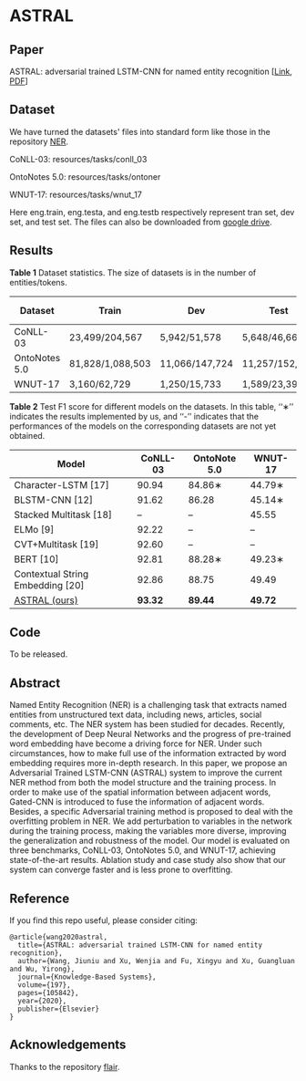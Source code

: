 # ASTRAL

## Paper

ASTRAL: adversarial trained LSTM-CNN for named entity recognition 
[[Link](https://www.sciencedirect.com/science/article/abs/pii/S0950705120302136), [PDF](https://arxiv.org/abs/2009.01041)]

## Dataset

We have turned the datasets' files into standard form like those in the repository [NER](https://github.com/synalp/NER/tree/master/corpus/CoNLL-2003).

CoNLL-03: resources/tasks/conll_03

OntoNotes 5.0: resources/tasks/ontoner

WNUT-17: resources/tasks/wnut_17

Here eng.train, eng.testa, and eng.testb respectively represent tran set, dev set, and test set. The files can also be downloaded from [google drive](https://drive.google.com/file/d/1lKKjVYHt2saGV5mQOuVB65xLVINyz-B5/view?usp=sharing).

## Results

**Table 1** Dataset statistics. The size of datasets is in the number of entities/tokens.

|Dataset |Train |Dev  |Test| Entities frequency |Entity  types|
|  ---  | ---- | ----- |--- |--- |--- |
|CoNLL-03 |23,499/204,567 |5,942/51,578 |5,648/46,666| 11.6% |4|
|OntoNotes 5.0 |81,828/1,088,503 |11,066/147,724 |11,257/152,728| 7.5% |18|
| WNUT-17|3,160/62,729 |1,250/15,733 |1,589/23,394| 5.9% |6|



**Table 2** Test F1 score for different models on the datasets. In this table, ‘‘∗’’ indicates the results implemented by us, and ‘‘-’’ indicates that the performances of the models on the corresponding datasets are not yet obtained.

|Model | CoNLL-03 | OntoNote 5.0 | WNUT-17|
|  ---  | ------ | ----------- |---------- |
|Character-LSTM [17]| 90.94| 84.86∗ |44.79∗|
|BLSTM-CNN [12] | 91.62 |86.28 |45.14∗|
|Stacked Multitask [18]| –| – |45.55|
|ELMo [9]|92.22 |– | –|
|CVT+Multitask [19]| 92.60| –| – |
|BERT [10]|  92.81| 88.28∗| 49.23∗|
|Contextual String Embedding [20]| 92.86 |88.75| 49.49 |
|[ASTRAL (ours)](https://arxiv.org/abs/2009.01041)| **93.32**| **89.44**| **49.72**|



## Code

To be released.

## Abstract

Named Entity Recognition (NER) is a challenging task that extracts named entities from unstructured text data, including news, articles, social comments, etc. The NER system has been studied for decades. Recently, the development of Deep Neural Networks and the progress of pre-trained word embedding have become a driving force for NER. Under such circumstances, how to make full use of the information extracted by word embedding requires more in-depth research. In this paper, we propose an Adversarial Trained LSTM-CNN (ASTRAL) system to improve the current NER method from both the model structure and the training process. In order to make use of the spatial information between adjacent words, Gated-CNN is introduced to fuse the information of adjacent words. Besides, a specific Adversarial training method is proposed to deal with the overfitting problem in NER. We add perturbation to variables in the network during the training process, making the variables more diverse, improving the generalization and robustness of the model. Our model is evaluated on three benchmarks, CoNLL-03, OntoNotes 5.0, and WNUT-17, achieving state-of-the-art results. Ablation study and case study also show that our system can converge faster and is less prone to overfitting.

## Reference

If you find this repo useful, please consider citing:

```
@article{wang2020astral,
  title={ASTRAL: adversarial trained LSTM-CNN for named entity recognition},
  author={Wang, Jiuniu and Xu, Wenjia and Fu, Xingyu and Xu, Guangluan and Wu, Yirong},
  journal={Knowledge-Based Systems},
  volume={197},
  pages={105842},
  year={2020},
  publisher={Elsevier}
}
```

## Acknowledgements

Thanks to the repository [flair](https://github.com/flairNLP/flair).